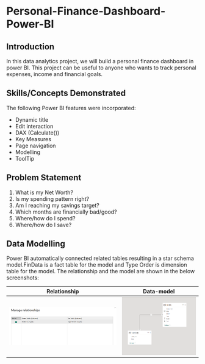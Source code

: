 # Personal-Finance-Dashboard-Power-BI

## Introduction
In this data analytics project, we will build a personal finance dashboard in power BI. This project can be useful to anyone who wants to track personal expenses, income and financial goals.

## Skills/Concepts Demonstrated
The following Power BI features were incorporated:
- Dynamic title
- Edit interaction
- DAX (Calculate())
- Key Measures
- Page navigation
- Modelling
- ToolTip  

## Problem Statement
1.	What is my Net Worth?
2.	Is my spending pattern right?
3.	Am I reaching my savings target?
4.	Which months are financially bad/good?
5.	Where/how do I spend?
6.	 Where/how do I save?

## Data Modelling
Power BI automatically connected related tables resulting in a star schema model.FinData is a fact table for the model and Type Order is dimension table for the model.
The relationship and the model are shown in the below screenshots:

Relationship                  |     Data-model
:---------------------------: | :-------------------------:
![Alt text](Raltion_page.png) |  ![Alt text](Model_page.png)







